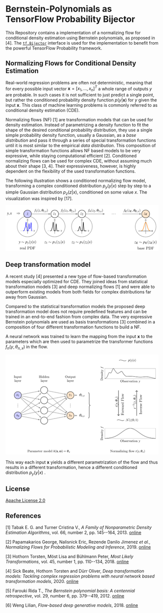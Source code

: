 # Bernstein-Polynomials as TensorFlow Probability Bijector

This Repository contains a implementation of a normalizing flow for conditional density estimation using Bernstein polynomials, as proposed in [4].
The [`tf.Bijector`](https://www.tensorflow.org/probability/api_docs/python/tfp/bijectors/Bijector) interface is used for the implementation to benefit from the powerful TensorFlow Probability framework.

## Normalizing Flows for Conditional Density Estimation

Real-world regression problems are often not deterministic, meaning that for every possible input vector $\mathbf{x} = [x_1,\ldots,x_n]^T$ a whole range of outputs $y$ are probable.
In such cases it is not sufficient to just predict a single point, but rather the conditioned probability density function $p(y|\mathbf{x})$ for $y$ given the input $\mathbf{x}$.
This class of machine learning problems is commonly referred to as conditional density estimation (CDE).

Normalizing flows (NF) [1] are transformation models that can be used for density estimation.
Instead of parametrizing a density function to fit the shape of the desired conditional probability distribution, they use a single simple probability density function, usually a Gaussian, as a *base distribution* and pass it through a series of special transformation functions until it is most similar to the empirical *data distribution*.
This composition of simple transformation functions allows NF based models to be very expressive, while staying computational efficient [2].
Conditioned normalizing flows can be used for complex CDE, without assuming much about their shape [3, 4].
Their expressiveness, however, is highly dependent on the flexibility of the used transformation functions.

The following illustration shows a conditioned normalizing flow model, transforming a complex conditioned distribution $p_y(y|x)$ step by step to a simple Gaussian distribution $p_z(z|x)$, conditioned on some value $x$. The visualization was inspired by [17].

![](gfx/conditioned_normalizing_flow.svg)

## Deep transformation model 

A recent study [4] presented a new type of flow-based transformation models especially optimized for CDE.
They joined ideas from statistical transformation models [3] and deep normalizing flows [1] and were able to outperform existing models from both fields for complex distributions far away from Gaussian.

Compared to the statistical transformation models the proposed deep transformation model does not require predefined features and can be trained in an end-to-end fashion from complex data.
The very expressive Bernstein polynomials are used as basis transformations [3] combined in a composition of four different transformation functions to build a NF.

A neural network was trained to learn the mapping from the input $\mathbf{x}$ to the parameters which are then used to parametrize the transformer functions $f_n(y,\theta_{n,x})$ in the flow.

![](gfx/conditioned_normalizing_flow_network.svg)

This way each input $\mathbf{x}$ yields a different parametrization of the flow and thus results in a different transformation, hence a different conditioned distribution $p_y(y|x)$ .

## License

[Apache License 2.0](LICENSE)

## References

[1] Tabak E. G. and Turner Cristina V., *A Family of Nonparametric Density Estimation Algorithms*, vol. 66, number 2, pp. 145--164, 2013. [online](https://onlinelibrary.wiley.com/doi/abs/10.1002/cpa.21423)

[2] Papamakarios George, Nalisnick Eric, Rezende Danilo Jimenez _et al._, *Normalizing Flows for Probabilistic Modeling and Inference*, 2019. [online](http://arxiv.org/abs/1912.02762)

[3] Hothorn Torsten, Möst Lisa and Bühlmann Peter, *Most Likely Transformations*, vol. 45, number 1, pp. 110--134, 2018. [online](https://onlinelibrary.wiley.com/doi/abs/10.1111/sjos.12291)

[4] Sick Beate, Hothorn Torsten and Dürr Oliver, *Deep transformation models: Tackling complex regression problems with neural network based transformation models*, 2020. [online](http://arxiv.org/abs/2004.00464)

[5] Farouki Rida T., *The Bernstein polynomial basis: A centennial retrospective*, vol. 29, number 6, pp. 379--419, 2012. [online](https://doi.org/10.1016/j.cagd.2012.03.001)

[6] Weng Lilian, *Flow-based deep generative models*, 2018. [online](http://lilianweng.github.io/lil-log/2018/10/13/flow-based-deep-generative-models.html)